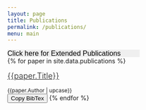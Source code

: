 ```yaml
---
layout: page
title: Publications
permalink: /publications/
menu: main
---
```

<!-- Clipboard copier -->
<script src="https://cdnjs.cloudflare.com/ajax/libs/clipboard.js/1.7.1/clipboard.min.js"></script>
<script>
var clipboard = new Clipboard('.btn');
clipboard.on('success', function(e) {
    console.log(e);
    console.log("Copied to Clipboard");
});
clipboard.on('error', function(e) {
    console.log(e);
});
</script>

<!-- end Clipboard copier -->



<style>
.paper_authors {font-size: 12px; color: '#e8e8e8'}
.paper_author_p {margin-bottom:0px; padding:0px; width: 100%}
.journal_info {font-size: 10px; color: '#fff000'}
.publication_card {padding-top: 5px; padding-bottom: 5px; margin-top: 10px; margin-bottom:10px}
.article_title {font-size: 18px; font-weight: bold; font-style: normal; font-weight: 300;}
</style>


<a>
    <select onchange="javascript:if (this.options[this.selectedIndex].value != '') window.location.href=this.options[this.selectedIndex].value;this.options[0].selected;" style="width:300px;font-size:16px;border:none;-webkit-appearance:none; color: 'blue'" >
        <option value="">Click here for Extended Publications</option>
        <option value="https://usc-bbdl.github.io/fulllengthpeerreviewedabstracts/">Full-Length Peer-Reviewed Abstracts</option>
        <option value="https://usc-bbdl.github.io/peerreviewedabstracts/">Peer-Reviewed Abstracts</option>
        <option value="https://usc-bbdl.github.io/abstracts/">Abstracts</option>
        <option value="https://usc-bbdl.github.io/bookchpt/">Book Chapters</option>
        <option value="https://usc-bbdl.github.io/invitedsymposia/">Invited Symposia</option>
        <option value="https://usc-bbdl.github.io/dissertation_theses/">Dissertations & Theses</option>
    </select>
  </a>

<div>
{% for paper in site.data.publications %}
  <div class="publication_card">
    <a class="article_title" href="./{{paper.Link}}" title="{{paper.Abstract}}">{{paper.Title}}</a>
  </div>
  <div class="paper_author_p">
    <span class="paper_authors">{{paper.Author | upcase}}</span>
    </div>
  <button class="btn" data-clipboard-text="{{paper.BibTex}}">
    Copy BibTex
  </button>
{% endfor %}

</div>
